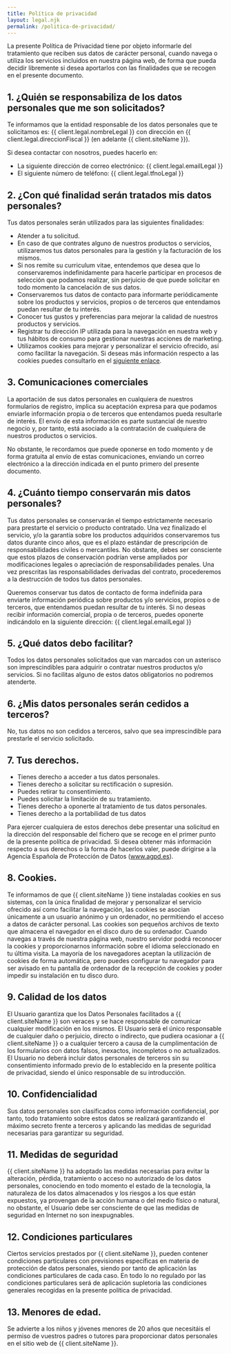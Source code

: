 ```yaml
---
title: Política de privacidad
layout: legal.njk
permalink: /politica-de-privacidad/
---
```


La presente Política de Privacidad tiene por objeto informarle del tratamiento que reciben sus datos de carácter personal, cuando navega o utiliza los servicios incluidos en nuestra página web, de forma que pueda decidir libremente si desea aportarlos con las finalidades que se recogen en el presente documento.

## 1. ¿Quién se responsabiliza de los datos personales que me son solicitados?

Te informamos que la entidad responsable de los datos personales que te solicitamos es: {{ client.legal.nombreLegal }} con dirección en {{ client.legal.direccionFiscal }} (en adelante {{ client.siteName }}).

Si desea contactar con nosotros, puedes hacerlo en:

- La siguiente dirección de correo electrónico: {{ client.legal.emailLegal }}
- El siguiente número de teléfono: {{ client.legal.tfnoLegal }}

## 2. ¿Con qué finalidad serán tratados mis datos personales?

Tus datos personales serán utilizados para las siguientes finalidades:

- Atender a tu solicitud.
- En caso de que contrates alguno de nuestros productos o servicios, utilizaremos tus datos personales para la gestión y la facturación de los mismos.
- Si nos remite su curriculum vitae, entendemos que desea que lo conservaremos indefinidamente para hacerle participar en procesos de selección que podamos realizar, sin perjuicio de que puede solicitar en todo momento la cancelación de sus datos.
- Conservaremos tus datos de contacto para informarte periódicamente sobre los productos y servicios, propios o de terceros que entendamos puedan resultar de tu interés.
- Conocer tus gustos y preferencias para mejorar la calidad de nuestros productos y servicios.
- Registrar tu dirección IP utilizada para la navegación en nuestra web y tus hábitos de consumo para gestionar nuestras acciones de marketing.
- Utilizamos cookies para mejorar y personalizar el servicio ofrecido, así como facilitar la navegación. Si deseas más información respecto a las cookies puedes consultarlo en el [siguiente enlace](/uso-de-cookies).

## 3. Comunicaciones comerciales

La aportación de sus datos personales en cualquiera de nuestros formularios de registro, implica su aceptación expresa para que podamos enviarle información propia o de terceros que entendamos pueda resultarle de interés. El envío de esta información es parte sustancial de nuestro negocio y, por tanto, está asociado a la contratación de cualquiera de nuestros productos o servicios.

No obstante, le recordamos que puede oponerse en todo momento y de forma gratuita al envío de estas comunicaciones, enviando un correo electrónico a la dirección indicada en el punto primero del presente documento.

## 4. ¿Cuánto tiempo conservarán mis datos personales?

Tus datos personales se conservarán el tiempo estrictamente necesario para prestarte el servicio o producto contratado. Una vez finalizado el servicio, y/o la garantía sobre los productos adquiridos conservaremos tus datos durante cinco años, que es el plazo estándar de prescripción de responsabilidades civiles o mercantiles. No obstante, debes ser consciente que estos plazos de conservación podrían verse ampliados por modificaciones legales o apreciación de responsabilidades penales. Una vez prescritas las responsabilidades derivadas del contrato, procederemos a la destrucción de todos tus datos personales.

Queremos conservar tus datos de contacto de forma indefinida para enviarte información periódica sobre productos y/o servicios, propios o de terceros, que entendamos puedan resultar de tu interés. Si no deseas recibir información comercial, propia o de terceros, puedes oponerte indicándolo en la siguiente dirección: {{ client.legal.emailLegal }}

## 5. ¿Qué datos debo facilitar?

Todos los datos personales solicitados que van marcados con un asterisco son imprescindibles para adquirir o contratar nuestros productos y/o servicios. Si no facilitas alguno de estos datos obligatorios no podremos atenderte.

## 6. ¿Mis datos personales serán cedidos a terceros?

No, tus datos no son cedidos a terceros, salvo que sea imprescindible para prestarle el servicio solicitado.

## 7. Tus derechos.

- Tienes derecho a acceder a tus datos personales.
- Tienes derecho a solicitar su rectificación o supresión.
- Puedes retirar tu consentimiento.
- Puedes solicitar la limitación de su tratamiento.
- Tienes derecho a oponerte al tratamiento de tus datos personales.
- Tienes derecho a la portabilidad de tus datos

Para ejercer cualquiera de estos derechos debe presentar una solicitud en la dirección del responsable del fichero que se recoge en el primer punto de la presente política de privacidad. Si desea obtener más información respecto a sus derechos o la forma de hacerlos valer, puede dirigirse a la Agencia Española de Protección de Datos (www.agpd.es).

## 8. Cookies.

Te informamos de que {{ client.siteName }} tiene instaladas cookies en sus sistemas, con la única finalidad de mejorar y personalizar el servicio ofrecido así como facilitar la navegación, las cookies se asocian únicamente a un usuario anónimo y un ordenador, no permitiendo el acceso a datos de carácter personal. Las cookies son pequeños archivos de texto que almacena el navegador en el disco duro de su ordenador. Cuando navegas a través de nuestra página web, nuestro servidor podrá reconocer la cookies y proporcionarnos información sobre el idioma seleccionado en tu última visita. La mayoría de los navegadores aceptan la utilización de cookies de forma automática, pero puedes configurar tu navegador para ser avisado en tu pantalla de ordenador de la recepción de cookies y poder impedir su instalación en tu disco duro.

## 9. Calidad de los datos

El Usuario garantiza que los Datos Personales facilitados a {{ client.siteName }} son veraces y se hace responsable de comunicar cualquier modificación en los mismos. El Usuario será el único responsable de cualquier daño o perjuicio, directo o indirecto, que pudiera ocasionar a {{ client.siteName }} o a cualquier tercero a causa de la cumplimentación de los formularios con datos falsos, inexactos, incompletos o no actualizados. El Usuario no deberá incluir datos personales de terceros sin su consentimiento informado previo de lo establecido en la presente política de privacidad, siendo el único responsable de su introducción.

## 10. Confidencialidad

Sus datos personales son clasificados como información confidencial, por tanto, todo tratamiento sobre estos datos se realizará garantizando el máximo secreto frente a terceros y aplicando las medidas de seguridad necesarias para garantizar su seguridad.

## 11. Medidas de seguridad

{{ client.siteName }} ha adoptado las medidas necesarias para evitar la alteración, pérdida, tratamiento o acceso no autorizado de los datos personales, conociendo en todo momento el estado de la tecnología, la naturaleza de los datos almacenados y los riesgos a los que están expuestos, ya provengan de la acción humana o del medio físico o natural, no obstante, el Usuario debe ser consciente de que las medidas de seguridad en Internet no son inexpugnables.

## 12. Condiciones particulares

Ciertos servicios prestados por {{ client.siteName }}, pueden contener condiciones particulares con previsiones específicas en materia de protección de datos personales, siendo por tanto de aplicación las condiciones particulares de cada caso. En todo lo no regulado por las condiciones particulares será de aplicación supletoria las condiciones generales recogidas en la presente política de privacidad.

## 13. Menores de edad.

Se advierte a los niños y jóvenes menores de 20 años que necesitáis el permiso de vuestros padres o tutores para proporcionar datos personales en el sitio web de {{ client.siteName }}.
